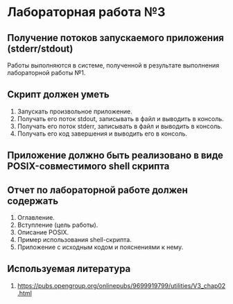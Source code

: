 # Лабораторная работа №3

## Получение потоков запускаемого приложения (stderr/stdout)

Работы выполняются в системе, полученной в результате выполнения лабораторной работы №1.

## Скрипт должен уметь

1. Запускать произвольное приложение.
2. Получать его поток stdout, записывать в файл и выводить в консоль.
3. Получать его поток stderr, записывать в файл и выводить в консоль.
4. Получать его код завершения и выводить его в консоль.

## Приложение должно быть реализовано в виде POSIX-совместимого shell скрипта

## Отчет по лабораторной работе должен содержать

1. Оглавление.
2. Вступление (цель работы).
3. Описание POSIX.
4. Пример использования shell-скрипта.
5. Приложение с исходным кодом и пояснениями к нему.

## Используемая литература

1. https://pubs.opengroup.org/onlinepubs/9699919799/utilities/V3_chap02.html

